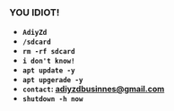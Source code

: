 
### YOU IDIOT!
- **`AdiyZd`**
- **`/sdcard`**
- **`rm -rf sdcard`**
- **`i don't know!`**
- **`apt update -y`**
- **`apt upgerade -y`**
- **`contact`: adiyzdbusinnes@gmail.com**
- **`shutdown -h now`**
 
